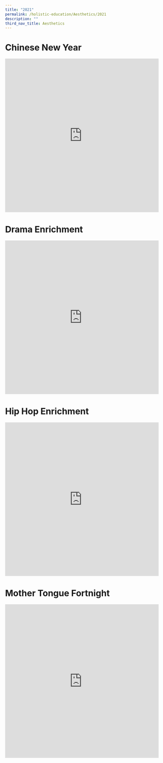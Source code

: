 ```yaml
---
title: "2021"
permalink: /holistic-education/Aesthetics/2021
description: ""
third_nav_title: Aesthetics
---
```

# Chinese New Year
<iframe src="https://docs.google.com/presentation/d/e/2PACX-1vQNdzdMn81lgkHLfFDhhnsXIM1jtNK_nLYk0WhHpZJNDSszMN9Aaqz2S3JCLsh9AOrCLUL4z9xze3lx/embed?start=true&amp;loop=true&amp;delayms=3000" frameborder="0" width="500" height="500" allowfullscreen="true"></iframe>

# Drama Enrichment
<iframe allowfullscreen="true" height="500" width="500" frameborder="0" src="https://docs.google.com/presentation/d/e/2PACX-1vSOF8u3Y5ngpvfYdREOlGNpjW016DoC8aA2BGJW4J29zpj65VIcXAP7EHOGzWkvYMwp48ntFQiPuaj5/embed?start=true&amp;loop=true&amp;delayms=3000"></iframe>

# Hip Hop Enrichment
<iframe src="https://docs.google.com/presentation/d/e/2PACX-1vRfq3or_ihKJdUWjg19vjV3eYmlcTcEgJsveZ4cXVjs1KTomZuIhntEBHzEbjsNZnnXovX737H-lBOa/embed?start=true&amp;loop=true&amp;delayms=3000" frameborder="0" width="500" height="500" allowfullscreen="true"></iframe>

# Mother Tongue Fortnight
<iframe allowfullscreen="true" height="500" width="500" frameborder="0" src="https://docs.google.com/presentation/d/e/2PACX-1vRqd7MuBAtA0yPT8F4cGSVLL2WFwt4zrqEB9iFnO6YcR-tRC8agQ5VfwVMlgK5ypw-sWI0DUPd4_OtU/embed?start=true&amp;loop=true&amp;delayms=3000"></iframe>